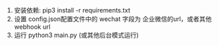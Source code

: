 1. 安装依赖: pip3 install -r requirements.txt
2. 设置 config.json配置文件中的 wechat 字段为 企业微信的url，或者其他webhook url
3. 运行 python3 main.py (或其他后台模式运行)
